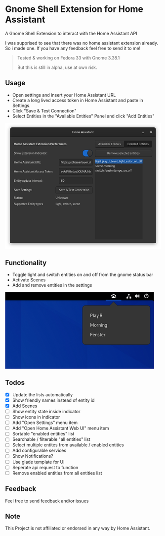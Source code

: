 # Gnome Shell Extension for Home Assistant

A Gnome Shell Extension to interact with the Home Assistant API

I was supprised to see that there was no home assistant extension already.
So i made one.
If you have any feedback feel free to send it to me!

> Tested & working on Fedora 33 with Gnome 3.38.1
> 
> But this is still in alpha, use at own risk.

## Usage

- Open settings and insert your Home Assistant URL
- Create a long lived access token in Home Assistant and paste in Settings.
- Click "Save & Test Connection"
- Select Entities in the "Available Entities" Panel and click "Add Entities"

![Settings](images/settings.png)

## Functionality

- Toggle light and switch entities on and off from the gnome status bar
- Activate Scenes
- Add and remove entities in the settings

![Indicator.png](images/indicator.png)

## Todos

- [x] Update the lists automatically
- [x] Show friendly names instead of entity id
- [x] Add Scenes
- [ ] Show entity state inside indicator
- [ ] Show icons in indicator
- [ ] Add "Open Settings" menu item
- [ ] Add "Open Home Assistant Web UI" menu item
- [ ] Sortable "enabled entities" list
- [ ] Searchable / filterable "all entities" list
- [ ] Select multiple entites from available / enabled entities
- [ ] Add configurable services
- [ ] Show Notifications?
- [ ] Use glade template for UI
- [ ] Seperate api request to function
- [ ] Remove enabled entities from all entities list

## Feedback

Feel free to send feedback and/or issues

## Note

This Project is not affiliated or endorsed in any way by Home Assistant.
